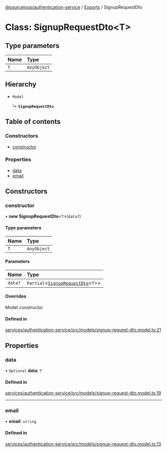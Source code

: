 [@sourceloop/authentication-service](../README.md) / [Exports](../modules.md) / SignupRequestDto

# Class: SignupRequestDto<T\>

## Type parameters

| Name | Type |
| :------ | :------ |
| `T` | `AnyObject` |

## Hierarchy

- `Model`

  ↳ **`SignupRequestDto`**

## Table of contents

### Constructors

- [constructor](SignupRequestDto.md#constructor)

### Properties

- [data](SignupRequestDto.md#data)
- [email](SignupRequestDto.md#email)

## Constructors

### constructor

• **new SignupRequestDto**<`T`\>(`data?`)

#### Type parameters

| Name | Type |
| :------ | :------ |
| `T` | `AnyObject` |

#### Parameters

| Name | Type |
| :------ | :------ |
| `data?` | `Partial`<[`SignupRequestDto`](SignupRequestDto.md)<`T`\>\> |

#### Overrides

Model.constructor

#### Defined in

[services/authentication-service/src/models/signup-request-dto.model.ts:21](https://github.com/sourcefuse/loopback4-microservice-catalog/blob/00e854d46/services/authentication-service/src/models/signup-request-dto.model.ts#L21)

## Properties

### data

• `Optional` **data**: `T`

#### Defined in

[services/authentication-service/src/models/signup-request-dto.model.ts:19](https://github.com/sourcefuse/loopback4-microservice-catalog/blob/00e854d46/services/authentication-service/src/models/signup-request-dto.model.ts#L19)

___

### email

• **email**: `string`

#### Defined in

[services/authentication-service/src/models/signup-request-dto.model.ts:13](https://github.com/sourcefuse/loopback4-microservice-catalog/blob/00e854d46/services/authentication-service/src/models/signup-request-dto.model.ts#L13)
